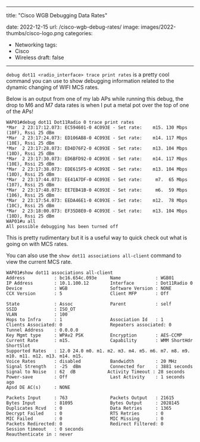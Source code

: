 ---
title: "Cisco WGB Debugging Data Rates"

date: 2022-12-15
url: /cisco-wgb-debug-rates/
image: images/2022-thumbs/cisco-logo.png
categories:
  - Networking
tags:
  - Cisco
  - Wireless
draft: false
-----

`debug dot11 <radio_interface> trace print rates` is a pretty cool command you can use to show debugging information related to the dynamic changing of WIFI MCS rates.

Below is an output from one of my lab APs while running this debug, the drop to M6 and M7 data rates is when I put a metal pot over the top of one of the APs!

```
WAP01#debug dot11 Dot11Radio 0 trace print rates 
*Mar  2 23:17:12.073: EC594601-0 4C093E - Set rate:    m15. 130 Mbps (10F), Rssi 25 dBm
*Mar  2 23:17:24.073: ED106AB8-0 4C093E - Set rate:    m14. 117 Mbps (10E), Rssi 25 dBm
*Mar  2 23:17:28.073: ED4D76F2-0 4C093E - Set rate:    m13. 104 Mbps (10D), Rssi 25 dBm
*Mar  2 23:17:30.073: ED6BFD92-0 4C093E - Set rate:    m14. 117 Mbps (10E), Rssi 25 dBm
*Mar  2 23:17:38.073: EDE615F5-0 4C093E - Set rate:    m13. 104 Mbps (10D), Rssi 25 dBm
*Mar  2 23:17:44.073: EE41A7DF-0 4C093E - Set rate:     m7.  65 Mbps (107), Rssi 25 dBm
*Mar  2 23:17:48.073: EE7EB41B-0 4C093E - Set rate:     m6.  59 Mbps (106), Rssi 25 dBm
*Mar  2 23:17:54.073: EEDA46E1-0 4C093E - Set rate:    m12.  78 Mbps (10C), Rssi 25 dBm
*Mar  2 23:18:00.073: EF35D8E0-0 4C093E - Set rate:    m13. 104 Mbps (10D), Rssi 25 dBm
WAP01#u all
All possible debugging has been turned off
```

This is pretty rudimentary but it is a useful way to quick check out what is going on with MCS rates.

You can also use the `show dot11 associations all-client` command to view the current MCS rate.

```
WAP01#show dot11 associations all-client 
Address           : bc16.654c.093e     Name             : WGB01
IP Address        : 10.1.100.12        Interface        : Dot11Radio 0
Device            : WGB                Software Version : NONE 
CCX Version       : 5                  Client MFP       : Off

State             : Assoc              Parent           : self               
SSID              : ISO_OT                          
VLAN              : 100
Hops to Infra     : 1                  Association Id   : 1
Clients Associated: 0                  Repeaters associated: 0
Tunnel Address    : 0.0.0.0
Key Mgmt type     : WPAv2 PSK          Encryption       : AES-CCMP
Current Rate      : m15.               Capability       : WMM ShortHdr ShortSlot
Supported Rates   : 12.0 24.0 m0. m1. m2. m3. m4. m5. m6. m7. m8. m9. m10. m11. m12. m13. m14. m15.
Voice Rates       : disabled           Bandwidth        : 20 MHz 
Signal Strength   : -25  dBm           Connected for    : 3881 seconds
Signal to Noise   : 62  dB            Activity Timeout : 28 seconds
Power-save        : Off                Last Activity    : 1 seconds ago
Apsd DE AC(s)     : NONE

Packets Input     : 763                Packets Output   : 21615     
Bytes Input       : 81095              Bytes Output     : 2028145   
Duplicates Rcvd   : 0                  Data Retries     : 1365      
Decrypt Failed    : 0                  RTS Retries      : 0         
MIC Failed        : 0                  MIC Missing      : 0         
Packets Redirected: 0                  Redirect Filtered: 0         
Session timeout   : 0 seconds
Reauthenticate in : never

```
